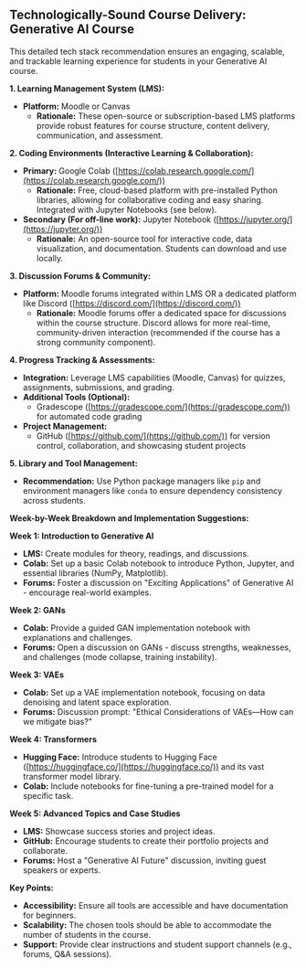 ## Technologically-Sound Course Delivery: Generative AI Course 

This detailed tech stack recommendation ensures an engaging, scalable, and trackable learning experience for students in your Generative AI course.

**1. Learning Management System (LMS):**

* **Platform:** Moodle or Canvas
    * **Rationale:** These open-source or subscription-based LMS platforms provide robust features for course structure, content delivery, communication, and assessment.  

**2. Coding Environments (Interactive Learning & Collaboration):**

* **Primary:** Google Colab ([https://colab.research.google.com/](https://colab.research.google.com/))
    * **Rationale:** Free, cloud-based platform with pre-installed Python libraries, allowing for collaborative coding and easy sharing. Integrated with Jupyter Notebooks (see below). 
* **Secondary (For off-line work):** Jupyter Notebook ([https://jupyter.org/](https://jupyter.org/))
    * **Rationale:**  An open-source tool for interactive code, data visualization, and documentation. Students can download and use locally. 

**3.  Discussion Forums & Community:**

* **Platform:**  Moodle forums integrated within LMS OR a dedicated platform like Discord ([https://discord.com/](https://discord.com/))
    * **Rationale:**  Moodle forums offer a dedicated space for discussions within the course structure. Discord allows for more real-time, community-driven interaction (recommended if the course has a strong community component).

**4.  Progress Tracking & Assessments:**

* **Integration:** Leverage LMS capabilities (Moodle, Canvas) for quizzes, assignments, submissions, and grading.
* **Additional Tools (Optional):**
    *  Gradescope ([https://gradescope.com/](https://gradescope.com/)) for automated code grading
* **Project Management:** 
    *  GitHub ([https://github.com/](https://github.com/)) for version control, collaboration, and showcasing student projects

**5.  Library and Tool Management:**

* **Recommendation:**  Use Python package managers like `pip` and environment managers like `conda` to ensure dependency consistency across students. 

**Week-by-Week Breakdown and Implementation Suggestions:**

**Week 1: Introduction to Generative AI**
* **LMS:** Create modules for theory, readings, and discussions. 
* **Colab:** Set up a basic Colab notebook to introduce Python, Jupyter, and essential libraries (NumPy, Matplotlib).
* **Forums:**  Foster a discussion on "Exciting Applications" of Generative AI - encourage real-world examples.

**Week 2: GANs**
* **Colab:** Provide a guided GAN implementation notebook with explanations and challenges.
* **Forums:**  Open a discussion on GANs - discuss strengths, weaknesses, and challenges (mode collapse, training instability).

**Week 3: VAEs**
* **Colab:**  Set up a VAE implementation notebook, focusing on data denoising and latent space exploration.
* **Forums:**  Discussion prompt: "Ethical Considerations of VAEs—How can we mitigate bias?"

**Week 4: Transformers**

* **Hugging Face:** Introduce students to Hugging Face ([https://huggingface.co/](https://huggingface.co/)) and its vast transformer model library.  
* **Colab:**  Include notebooks for fine-tuning a pre-trained model for a specific task.

**Week 5: Advanced Topics and Case Studies**

* **LMS:** Showcase success stories and project ideas. 
* **GitHub:** Encourage students to create their portfolio projects and collaborate.
* **Forums:**  Host a "Generative AI Future" discussion, inviting guest speakers or experts.


 
**Key Points:**

*  **Accessibility:**  Ensure all tools are accessible and have documentation for beginners.
*  **Scalability:** The chosen tools should be able to accommodate the number of students in the course. 
* **Support:**  Provide clear instructions and student support channels (e.g., forums, Q&A sessions).